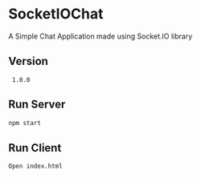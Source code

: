 # SocketIOChat

A Simple Chat Application made using Socket.IO library

## Version
     1.0.0

## Run Server

```bash
npm start
```

## Run Client

    Open index.html